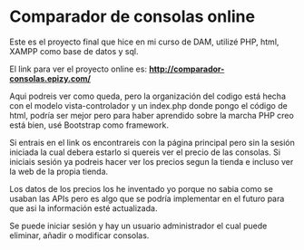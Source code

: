 # Comparador de consolas online

Este es el proyecto final que hice en mi curso de DAM, utilizé PHP, html, 
XAMPP como base de datos y sql.

El link para ver el proyecto online es: 
**http://comparador-consolas.epizy.com/**

Aqui podreis ver como queda, pero la organización del codigo está hecha
con el modelo vista-controlador y un index.php donde pongo el código de html,
podría ser mejor pero para haber aprendido sobre la marcha PHP creo está bien,
usé Bootstrap como framework.

Si entrais en el link os encontrareis con la página principal pero sin la 
sesión iniciada la cual debera estarlo si quereis ver el precio de las consolas.
Si iniciais sesión ya podreis hacer ver los precios segun la tienda e incluso
ver la web de la propia tienda.

Los datos de los precios los he inventado yo porque no sabia como se usaban 
las APIs pero es algo que se podría implementar en el futuro para que asi 
la información esté actualizada.

Se puede iniciar sesión y hay un usuario administrador el cual puede eliminar,
añadir o modificar consolas.
